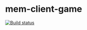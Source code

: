 # mem-client-game

[![Build status](https://dev.azure.com/mem-game/mem-game/_apis/build/status/Unity-Client-CI)](https://dev.azure.com/mem-game/mem-game/_build/latest?definitionId=1)
